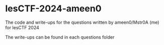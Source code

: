 # lesCTF-2024-ameen0
The code and write-ups for the questions written by ameen0/Mstr0A (me) for lesCTF 2024

The write-ups can be found in each questions folder